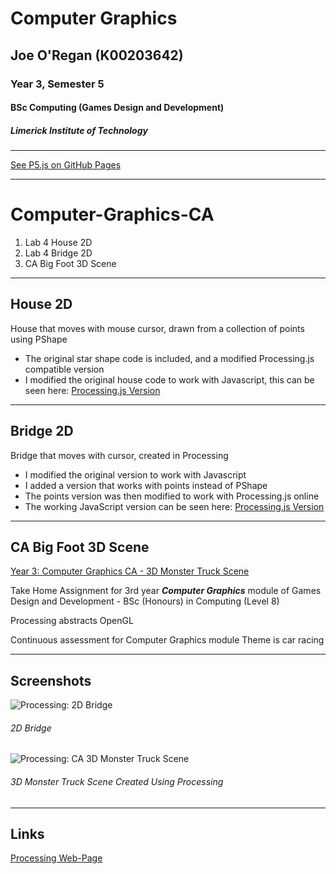 # Computer Graphics

## Joe O'Regan (K00203642)

### Year 3, Semester 5

#### BSc Computing (Games Design and Development)

##### Limerick Institute of Technology

---

[See P5.js on GitHub Pages](https://joeaoregan.github.io/LIT-Yr3-Graphics/)

---

# Computer-Graphics-CA

1. Lab 4 House 2D
2. Lab 4 Bridge 2D
3. CA Big Foot 3D Scene

---

## House 2D

House that moves with mouse cursor, drawn from a collection of points using PShape

- The original star shape code is included, and a modified Processing.js compatible version
- I modified the original house code to work with Javascript, this can be seen here: [Processing.js Version](http://www.joeaoregan.ie/Processing/processing.html#lab4)

---

## Bridge 2D

Bridge that moves with cursor, created in Processing

- I modified the original version to work with Javascript
- I added a version that works with points instead of PShape
- The points version was then modified to work with Processing.js online
- The working JavaScript version can be seen here: [Processing.js Version](http://www.joeaoregan.ie/Processing/processing.html#lab4)

---

## CA Big Foot 3D Scene

[Year 3: Computer Graphics CA - 3D Monster Truck Scene](https://www.joeaoregan.ie/Processing/processing.html#ca)

Take Home Assignment for 3rd year **_Computer Graphics_** module of
Games Design and Development - BSc (Honours) in Computing (Level 8)

Processing abstracts OpenGL

Continuous assessment for Computer Graphics module
Theme is car racing

---

## Screenshots

![Processing: 2D Bridge](https://raw.githubusercontent.com/joeaoregan/LIT-Yr3-S6-Graphics/master/Screenshots/Bridge.png "Processing: 2D Bridge")

###### 2D Bridge

![Processing: CA 3D Monster Truck Scene](https://raw.githubusercontent.com/joeaoregan/LIT-Yr3-S6-Graphics/master/Screenshots/3DScene.png "3D Monster Truck Scene Created Using Processing")

###### 3D Monster Truck Scene Created Using Processing

---

## Links

[Processing Web-Page](https://processing.org/)
